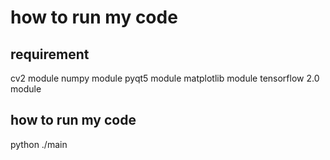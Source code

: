 # how to run my code
## requirement
cv2 module
numpy module
pyqt5 module
matplotlib module
tensorflow 2.0 module

## how to run my code
python ./main